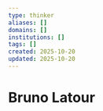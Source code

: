 ```yaml
---
type: thinker
aliases: []
domains: []
institutions: []
tags: []
created: 2025-10-20
updated: 2025-10-20
---
```


# Bruno Latour


